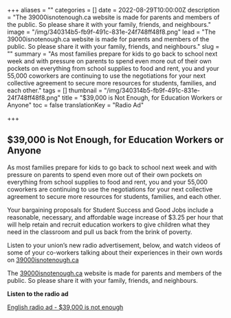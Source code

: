 +++
aliases = ""
categories = []
date = 2022-08-29T10:00:00Z
description = "The 39000isnotenough.ca website is made for parents and members of the public. So please share it with your family, friends, and neighbours."
image = "/img/340314b5-fb9f-491c-831e-24f748ff48f8.png"
lead = "The 39000isnotenough.ca website is made for parents and members of the public. So please share it with your family, friends, and neighbours."
slug = ""
summary = "As most families prepare for kids to go back to school next week and with pressure on parents to spend even more out of their own pockets on everything from school supplies to food and rent, you and your 55,000 coworkers are continuing to use the negotiations for your next collective agreement to secure more resources for students, families, and each other."
tags = []
thumbnail = "/img/340314b5-fb9f-491c-831e-24f748ff48f8.png"
title = "$39,000 is Not Enough, for Education Workers or Anyone"
toc = false
translationKey = "Radio Ad"

+++
## **$39,000 is Not Enough, for Education Workers or Anyone**

As most families prepare for kids to go back to school next week and with pressure on parents to spend even more out of their own pockets on everything from school supplies to food and rent, you and your 55,000 coworkers are continuing to use the negotiations for your next collective agreement to secure more resources for students, families, and each other.

Your bargaining proposals for Student Success and Good Jobs include a reasonable, necessary, and affordable wage increase of $3.25 per hour that will help retain and recruit education workers to give children what they need in the classroom and pull us back from the brink of poverty.

Listen to your union’s new radio advertisement, below, and watch videos of some of your co-workers talking about their experiences in their own words on [39000isnotenough.ca](https://39000isnotenough.ca)

The [39000isnotenough.ca](https://39000isnotenough.ca) website is made for parents and members of the public. So please share it with your family, friends, and neighbours.

**Listen to the radio ad**

[English radio ad - $39,000 is not enough](/img/cupe-osbcu_radioad_202208_english.wav)
